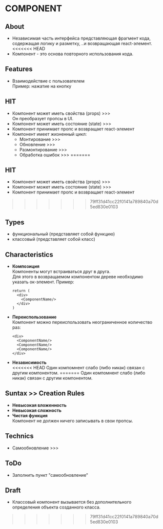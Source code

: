 # COMPONENT

## About
- Независимая часть интерфейса представляющая фрагмент кода, содержащая логику и разметку, ..и возвращающая react-элемент.
<<<<<<< HEAD
- Компонент - это основа повторного использования кода.
## Features
- Взаимодействие с пользователем  
Пример: нажатие на кнопку

## HIT
- Компонент может иметь свойства (props) >>>  
Он преобразует пропсы в UI.
- Компонент может иметь состояние (state) >>>
- Компонент принимает пропс и возвращает react-элемент
- Компонент имеет жизненный цикл:
  - Монтирование >>>
  - Обновление >>>
  - Размонтирование >>>
  - Обработка ошибок >>>
=======

## HIT
- Компонент может иметь свойства (props) >>>
- Компонент может иметь состояние (state) >>>
- Компонент принимает пропс и возвращает react-элемент
>>>>>>> 79ff31d41cc22f0141a789840a70d5ed830e0103

## Types
- функциональный (представляет собой функцию)
- классовый (представляет собой класс)

## Characteristics
- __Композиция__  
Компоненты могут встраиваться друг в друга.  
Для этого в возвращаемом компонентом дереве необходимо указать ок-элемент. Пример:

  ```
  return (
    <div>
      <ComponentName/>
    </div>
  )
  ```
- __Переиспользование__  
Компонент можно переиспользовать неограниченное количество раз:

  ```
  <div>
    <ComponentName/>
    <ComponentName/>
    <ComponentName/>
  </div>
  ```
- __Независимость__  
<<<<<<< HEAD
Один компомнент слабо (либо никак) связан с другим компонентом.
=======
Один компомнент слабо (либо никак) связан с другим компонентом.

## Suntax >> Creation Rules
- __Невысокая вложенность__  
- __Невысокая сложность__ 
- __Чистая функция__  
Компонент не должен ничего записывать в свои пропсы.

## Technics
- Самообновление >>>

## ToDo
- Заполнить пункт "самообновление"

## Draft
- Классовый компонент вызывается без дополнительного определения объекта созданного класса.
>>>>>>> 79ff31d41cc22f0141a789840a70d5ed830e0103
